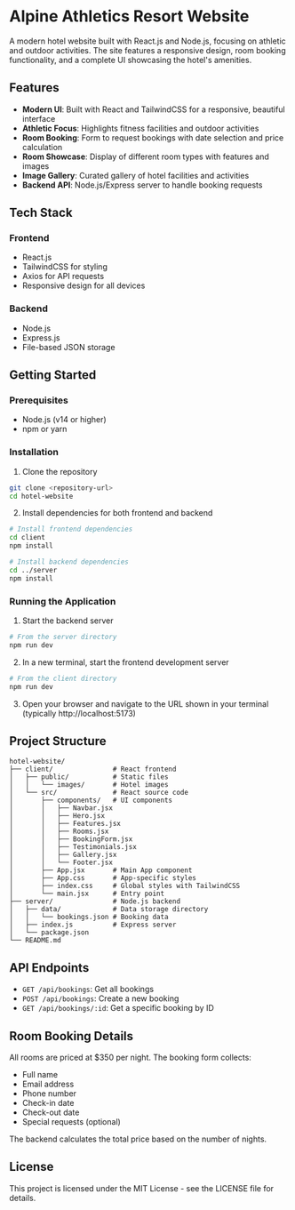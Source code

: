 # Alpine Athletics Resort Website

A modern hotel website built with React.js and Node.js, focusing on athletic and outdoor activities. The site features a responsive design, room booking functionality, and a complete UI showcasing the hotel's amenities.

## Features

- **Modern UI**: Built with React and TailwindCSS for a responsive, beautiful interface
- **Athletic Focus**: Highlights fitness facilities and outdoor activities
- **Room Booking**: Form to request bookings with date selection and price calculation
- **Room Showcase**: Display of different room types with features and images
- **Image Gallery**: Curated gallery of hotel facilities and activities
- **Backend API**: Node.js/Express server to handle booking requests

## Tech Stack

### Frontend
- React.js
- TailwindCSS for styling
- Axios for API requests
- Responsive design for all devices

### Backend
- Node.js
- Express.js
- File-based JSON storage

## Getting Started

### Prerequisites
- Node.js (v14 or higher)
- npm or yarn

### Installation

1. Clone the repository
```bash
git clone <repository-url>
cd hotel-website
```

2. Install dependencies for both frontend and backend
```bash
# Install frontend dependencies
cd client
npm install

# Install backend dependencies
cd ../server
npm install
```

### Running the Application

1. Start the backend server
```bash
# From the server directory
npm run dev
```

2. In a new terminal, start the frontend development server
```bash
# From the client directory
npm run dev
```

3. Open your browser and navigate to the URL shown in your terminal (typically http://localhost:5173)

## Project Structure

```
hotel-website/
├── client/               # React frontend
│   ├── public/           # Static files
│   │   └── images/       # Hotel images
│   └── src/              # React source code
│       ├── components/   # UI components
│       │   ├── Navbar.jsx
│       │   ├── Hero.jsx
│       │   ├── Features.jsx
│       │   ├── Rooms.jsx
│       │   ├── BookingForm.jsx
│       │   ├── Testimonials.jsx
│       │   ├── Gallery.jsx
│       │   └── Footer.jsx
│       ├── App.jsx       # Main App component
│       ├── App.css       # App-specific styles
│       ├── index.css     # Global styles with TailwindCSS
│       └── main.jsx      # Entry point
├── server/               # Node.js backend
│   ├── data/             # Data storage directory
│   │   └── bookings.json # Booking data
│   ├── index.js          # Express server
│   └── package.json
└── README.md
```

## API Endpoints

- `GET /api/bookings`: Get all bookings
- `POST /api/bookings`: Create a new booking
- `GET /api/bookings/:id`: Get a specific booking by ID

## Room Booking Details

All rooms are priced at $350 per night. The booking form collects:
- Full name
- Email address
- Phone number
- Check-in date
- Check-out date
- Special requests (optional)

The backend calculates the total price based on the number of nights.

## License

This project is licensed under the MIT License - see the LICENSE file for details.
